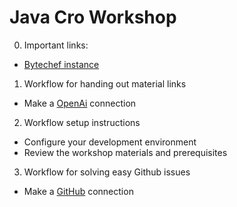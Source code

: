 # Java Cro Workshop

0. Important links:
- [Bytechef instance](https://demo.bytechef.io/)
 
1. Workflow for handing out material links
- Make a [OpenAi](https://platform.openai.com/settings/organization/api-keys) connection

2. Workflow setup instructions
- Configure your development environment
- Review the workshop materials and prerequisites

3. Workflow for solving easy Github issues
- Make a [GitHub](https://docs.bytechef.io/reference/components/github) connection
